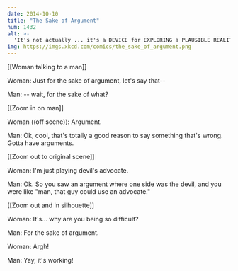 ```yaml
---
date: 2014-10-10
title: "The Sake of Argument"
num: 1432
alt: >-
  'It's not actually ... it's a DEVICE for EXPLORING a PLAUSIBLE REALITY that's not the one we're in, to gain a broader understanding about it.' 'oh, like a boat!' '...' 'Just for the sake of argument, we should get a boat! You can invite the Devil, too, if you want.'
img: https://imgs.xkcd.com/comics/the_sake_of_argument.png
---
```



[[Woman talking to a man]]

Woman: Just for the sake of argument, let's say that--

Man: -- wait, for the sake of what?

[[Zoom in on man]]

Woman ((off scene)): Argument.

Man: Ok, cool, that's totally a good reason to say something that's wrong.  Gotta have arguments.

[[Zoom out to original scene]]

Woman: I'm just playing devil's advocate.

Man: Ok. So you saw an argument where one side was the devil, and you were like "man, that guy could use an advocate."

[[Zoom out and in silhouette]]

Woman:  It's... why are you being so difficult?

Man: For the sake of argument.

Woman: Argh!

Man: Yay, it's working!